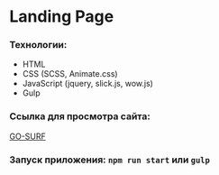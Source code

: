# Landing Page
### Технологии:
- HTML <br> 
- CSS (SCSS, Animate.css) <br> 
- JavaScript (jquery, slick.js, wow.js) <br> 
- Gulp 
### Ссылка для просмотра сайта: 
[GO-SURF](https://skillbox.ru/media/](https://tubular-muffin-54bdbc.netlify.app) "Сайт на Netlify")
### Запуск приложения: `npm run start` или `gulp`
